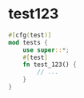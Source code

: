 <!-- ---
title: Rust lang
subtitle: rs
date: 2020-10-14
bigimg: [{src: "/primitives/img/unsplash-josiah-ingels.jpg", desc: "Path"}]
--- -->

# test123

```rs
#[cfg(test)]
mod tests {
    use super::*;
    #[test]
    fn test_123() {
        // ...
    }
}
```
